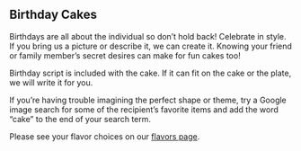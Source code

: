 ## Birthday Cakes

Birthdays are all about the individual so don’t hold back! Celebrate in style. If you bring us a picture or
describe it, we can create it. Knowing your friend or family member’s secret desires can make for fun cakes too!

Birthday script is included with the cake. If it can fit on the cake or the plate, we will write it for you.

If you’re having trouble imagining the perfect shape or theme, try a Google image search for some of the
recipient’s favorite items and add the word “cake” to the end of your search term.

Please see your flavor choices on our [flavors page](/cake-pricing-flavors).
